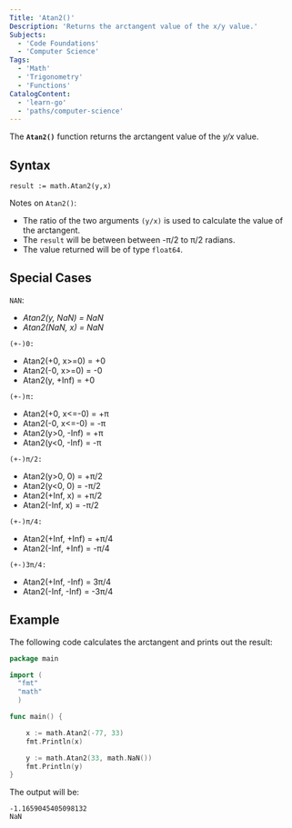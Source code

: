 ```yaml
---
Title: 'Atan2()'
Description: 'Returns the arctangent value of the x/y value.'
Subjects:
  - 'Code Foundations'
  - 'Computer Science'
Tags:
  - 'Math'
  - 'Trigonometry'
  - 'Functions'
CatalogContent:
  - 'learn-go'
  - 'paths/computer-science'
---
```


The **`Atan2()`** function returns the arctangent value of the *y/x* value.

## Syntax

```pseudo
result := math.Atan2(y,x)
```

Notes on `Atan2()`:

- The ratio of the two arguments `(y/x)` is used to calculate the value of the arctangent.
- The `result` will be between between -π/2 to π/2 radians.
- The value returned will be of type `float64`.

## Special Cases

`NAN`:
- *Atan2(y, NaN) = NaN*
- *Atan2(NaN, x) = NaN*

`(+-)0:`

- Atan2(+0, x>=0) = +0
- Atan2(-0, x>=0) = -0
- Atan2(y, +Inf) = +0

`(+-)π:`

- Atan2(+0, x<=-0) = +π
- Atan2(-0, x<=-0) = -π
- Atan2(y>0, -Inf) = +π
- Atan2(y<0, -Inf) = -π

`(+-)π/2:`

- Atan2(y>0, 0) = +π/2
- Atan2(y<0, 0) = -π/2
- Atan2(+Inf, x) = +π/2
- Atan2(-Inf, x) = -π/2

`(+-)π/4:`

- Atan2(+Inf, +Inf) = +π/4
- Atan2(-Inf, +Inf) = -π/4

`(+-)3π/4:`

- Atan2(+Inf, -Inf) = 3π/4
- Atan2(-Inf, -Inf) = -3π/4

## Example

The following code calculates the arctangent and prints out the result:

```go
package main

import (
  "fmt"
  "math"
  )

func main() {

    x := math.Atan2(-77, 33)
    fmt.Println(x)

    y := math.Atan2(33, math.NaN())
    fmt.Println(y)
}
```

The output will be:

```shell
-1.1659045405098132
NaN
```
